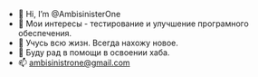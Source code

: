 - 👋 Hi, I’m @AmbisinisterOne
- 👀  Мои интересы -  тестирование и улучшение програмного обеспечения.
- 🌱  Учусь всю жизн.  Всегда нахожу новое.
- 💞️  Буду рад в помощи  в освоении хаба.
- 📫  ambisinistrone@gmail.com
<!---
AmbisinisterOne/AmbisinisterOne is a ✨ special ✨ repository because its `README.md` (this file) appears on your GitHub profile.
You can click the Preview link to take a look at your changes.
--->
